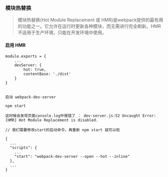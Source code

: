 ### 模块热替换

> 模块热替换(Hot Module Replacement 或 HMR)是webpack提供的最有用的功能之一。它允许在运行时更新各种模块，而无需进行完全刷新。HMR不适用于生产环境，只能在开发环境中使用。

#### 启用 HMR

	module.exports = {
		...
		devServer: {
			hot: true,
			contentBase: './dist'
		}
	}
	

	启动 webpack-dev-server 

	npm start

	这时候会发现页面console.log中报错了 ： dev-server.js:52 Uncaught Error: [HMR] Hot Module Replacement is disabled.

	// 我们需要修改start的启动命令，再重新 npm start 就可以啦

	{
	  ...
	  "scripts": {
	    ...
	    "start": "webpack-dev-server --open --hot --inline"
	  },
	  ...
	}